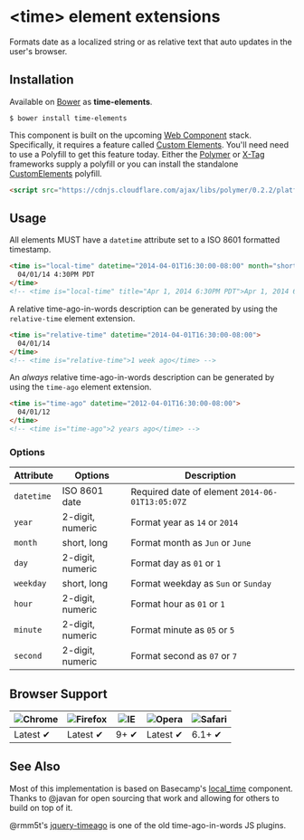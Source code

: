 # &lt;time&gt; element extensions

Formats date as a localized string or as relative text that auto updates in the user's browser.

## Installation

Available on [Bower](http://bower.io) as **time-elements**.

```
$ bower install time-elements
```

This component is built on the upcoming [Web Component](http://webcomponents.github.io/) stack. Specifically, it requires a feature called [Custom Elements](http://www.html5rocks.com/en/tutorials/webcomponents/customelements/). You'll need need to use a Polyfill to get this feature today. Either the [Polymer](http://www.polymer-project.org/) or [X-Tag](http://www.x-tags.org/) frameworks supply a polyfill or you can install the standalone [CustomElements](https://github.com/Polymer/CustomElements) polyfill.

``` html
<script src="https://cdnjs.cloudflare.com/ajax/libs/polymer/0.2.2/platform.js"></script>
```


## Usage

All elements MUST have a `datetime` attribute set to a ISO 8601 formatted timestamp.

``` html
<time is="local-time" datetime="2014-04-01T16:30:00-08:00" month="short" day="numeric" year="numeric" hour="numeric" minute="numeric">
  04/01/14 4:30PM PDT
</time>
<!-- <time is="local-time" title="Apr 1, 2014 6:30PM PDT">Apr 1, 2014 6:30PM</time> -->
```

A relative time-ago-in-words description can be generated by using the `relative-time` element extension.

``` html
<time is="relative-time" datetime="2014-04-01T16:30:00-08:00">
  04/01/14
</time>
<!-- <time is="relative-time">1 week ago</time> -->
```

An *always* relative time-ago-in-words description can be generated by using the `time-ago` element extension.

``` html
<time is="time-ago" datetime="2012-04-01T16:30:00-08:00">
  04/01/12
</time>
<!-- <time is="time-ago">2 years ago</time> -->
```


### Options

Attribute      | Options                        | Description
---            | ---                            | ---
`datetime`     | ISO 8601 date                  | Required date of element `2014-06-01T13:05:07Z`
`year`         | 2-digit, numeric               | Format year as `14` or `2014`
`month`        | short, long                    | Format month as `Jun` or `June`
`day`          | 2-digit, numeric               | Format day as `01` or `1`
`weekday`      | short, long                    | Format weekday as `Sun` or `Sunday`
`hour`         | 2-digit, numeric               | Format hour as `01` or `1`
`minute`       | 2-digit, numeric               | Format minute as `05` or `5`
`second`       | 2-digit, numeric               | Format second as `07` or `7`

## Browser Support

![Chrome](https://raw.github.com/alrra/browser-logos/master/chrome/chrome_48x48.png) | ![Firefox](https://raw.github.com/alrra/browser-logos/master/firefox/firefox_48x48.png) | ![IE](https://raw.github.com/alrra/browser-logos/master/internet-explorer/internet-explorer_48x48.png) | ![Opera](https://raw.github.com/alrra/browser-logos/master/opera/opera_48x48.png) | ![Safari](https://raw.github.com/alrra/browser-logos/master/safari/safari_48x48.png)
--- | --- | --- | --- | --- |
Latest ✔ | Latest ✔ | 9+ ✔ | Latest ✔ | 6.1+ ✔ |


## See Also

Most of this implementation is based on Basecamp's [local_time](https://github.com/basecamp/local_time) component. Thanks to @javan for open sourcing that work and allowing for others to build on top of it.

@rmm5t's [jquery-timeago](https://github.com/rmm5t/jquery-timeago) is one of the old time-ago-in-words JS plugins.
